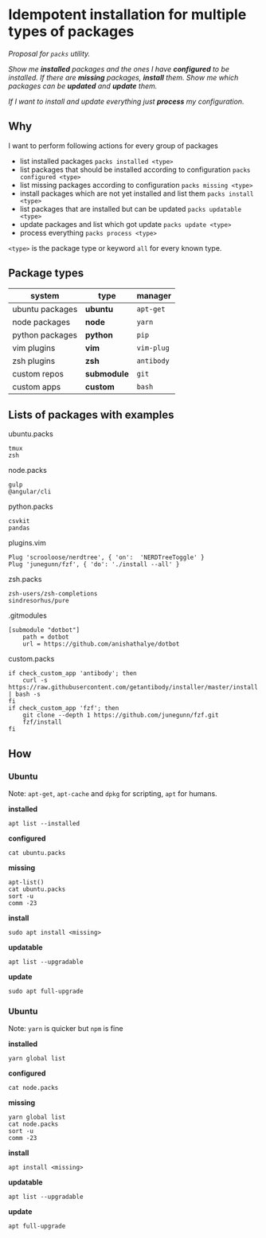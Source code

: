Idempotent installation for multiple types of packages
======================================================

_Proposal for `packs` utility._

_Show me **installed** packages and the ones I have **configured** to be
installed. If there are **missing** packages, **install** them. Show me which
packages can be **updated** and **update** them._

_If I want to install and update everything just **process** my configuration._


## Why

I want to perform following actions for every group of packages

* list installed packages `packs installed <type>`
* list packages that should be installed according to configuration `packs configured <type>`
* list missing packages according to configuration `packs missing <type>`
* install packages which are not yet installed and list them `packs install <type>`
* list packages that are installed but can be updated `packs updatable <type>`
* update packages and list which got update `packs update <type>`
* process everything `packs process <type>`

`<type>` is the package type or keyword `all` for every known type.


## Package types

| system          | type       | manager    |
| --              | --         | --         |
| ubuntu packages | **ubuntu**     | `apt-get`  |
| node packages   | **node**       | `yarn`     |
| python packages | **python**     | `pip`      |
| vim plugins     | **vim**        | `vim-plug` |
| zsh plugins     | **zsh**        | `antibody` |
| custom repos    | **submodule**  | `git`      |
| custom apps     | **custom**     | `bash`     |

## Lists of packages with examples

ubuntu.packs
```
tmux
zsh
```

node.packs
```
gulp
@angular/cli
```

python.packs
```
csvkit
pandas
```

plugins.vim
```
Plug 'scrooloose/nerdtree', { 'on':  'NERDTreeToggle' }
Plug 'junegunn/fzf', { 'do': './install --all' }
```

zsh.packs
```
zsh-users/zsh-completions
sindresorhus/pure
```

.gitmodules
```
[submodule "dotbot"]
	path = dotbot
	url = https://github.com/anishathalye/dotbot
```

custom.packs
```
if check_custom_app 'antibody'; then
    curl -s https://raw.githubusercontent.com/getantibody/installer/master/install | bash -s
fi
if check_custom_app 'fzf'; then
    git clone --depth 1 https://github.com/junegunn/fzf.git
    fzf/install
fi
```


## How

### Ubuntu

Note: `apt-get`, `apt-cache` and `dpkg` for scripting, `apt` for humans.

**installed**
```
apt list --installed
```

**configured**
```
cat ubuntu.packs
```

**missing**
```
apt-list()
cat ubuntu.packs
sort -u
comm -23
```

**install**
```
sudo apt install <missing>
```

**updatable**
```
apt list --upgradable
```

**update**
```
sudo apt full-upgrade
```

### Ubuntu

Note: `yarn` is quicker but `npm` is fine

**installed**
```
yarn global list
```

**configured**
```
cat node.packs
```

**missing**
```
yarn global list
cat node.packs
sort -u
comm -23
```

**install**
```
apt install <missing>
```

**updatable**
```
apt list --upgradable
```

**update**
```
apt full-upgrade
```
